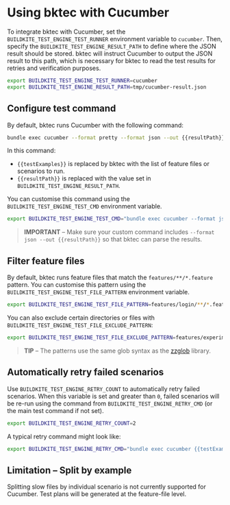 # Using bktec with Cucumber

To integrate bktec with Cucumber, set the `BUILDKITE_TEST_ENGINE_TEST_RUNNER` environment variable to `cucumber`. Then, specify the `BUILDKITE_TEST_ENGINE_RESULT_PATH` to define where the JSON result should be stored. bktec will instruct Cucumber to output the JSON result to this path, which is necessary for bktec to read the test results for retries and verification purposes.

```sh
export BUILDKITE_TEST_ENGINE_TEST_RUNNER=cucumber
export BUILDKITE_TEST_ENGINE_RESULT_PATH=tmp/cucumber-result.json
```

## Configure test command
By default, bktec runs Cucumber with the following command:

```sh
bundle exec cucumber --format pretty --format json --out {{resultPath}} {{testExamples}}
```

In this command:
- `{{testExamples}}` is replaced by bktec with the list of feature files or scenarios to run.
- `{{resultPath}}` is replaced with the value set in `BUILDKITE_TEST_ENGINE_RESULT_PATH`.

You can customise this command using the `BUILDKITE_TEST_ENGINE_TEST_CMD` environment variable.

```sh
export BUILDKITE_TEST_ENGINE_TEST_CMD="bundle exec cucumber --format json --out {{resultPath}} {{testExamples}}"
```

> **IMPORTANT** – Make sure your custom command includes `--format json --out {{resultPath}}` so that bktec can parse the results.

## Filter feature files
By default, bktec runs feature files that match the `features/**/*.feature` pattern. You can customise this pattern using the `BUILDKITE_TEST_ENGINE_TEST_FILE_PATTERN` environment variable.

```sh
export BUILDKITE_TEST_ENGINE_TEST_FILE_PATTERN=features/login/**/*.feature
```

You can also exclude certain directories or files with `BUILDKITE_TEST_ENGINE_TEST_FILE_EXCLUDE_PATTERN`:

```sh
export BUILDKITE_TEST_ENGINE_TEST_FILE_EXCLUDE_PATTERN=features/experimental
```

> **TIP** – The patterns use the same glob syntax as the [zzglob](https://github.com/DrJosh9000/zzglob#pattern-syntax) library.

## Automatically retry failed scenarios
Use `BUILDKITE_TEST_ENGINE_RETRY_COUNT` to automatically retry failed scenarios. When this variable is set and greater than `0`, failed scenarios will be re-run using the command from `BUILDKITE_TEST_ENGINE_RETRY_CMD` (or the main test command if not set).

```sh
export BUILDKITE_TEST_ENGINE_RETRY_COUNT=2
```

A typical retry command might look like:

```sh
export BUILDKITE_TEST_ENGINE_RETRY_CMD="bundle exec cucumber {{testExamples}} --format json --out {{resultPath}}"
```

## Limitation – Split by example
Splitting slow files by individual scenario is not currently supported for Cucumber. Test plans will be generated at the feature-file level.
